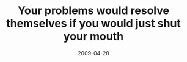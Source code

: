 ---
layout: base.njk
title : 'Your problems would resolve themselves if you would just shut your mouth' 
view_title : 'Your problems would resolve themselves if you would just shut your mouth' 
year : '2009' 
date : '2009-04-28' 
img_file : '/drawing/yourproblemswouldresolve.png' 
html_file : 'yourproblemswouldresolve' 
next_html : 'igotthisforyou.html' 
year_order : '146' 
permalink : "title/{{html_file}}.html"
---
